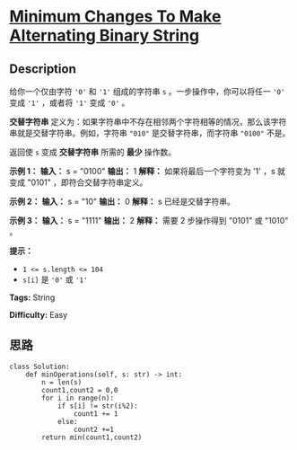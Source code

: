 # [Minimum Changes To Make Alternating Binary String][title]

## Description

给你一个仅由字符 `'0'` 和 `'1'` 组成的字符串 `s` 。一步操作中，你可以将任一 `'0'` 变成 `'1'` ，或者将 `'1'` 变成
`'0'` 。

**交替字符串** 定义为：如果字符串中不存在相邻两个字符相等的情况，那么该字符串就是交替字符串。例如，字符串 `"010"` 是交替字符串，而字符串
`"0100"` 不是。

返回使 `s` 变成 **交替字符串** 所需的 **最少** 操作数。

**示例 1：**
            **输入：** s = "0100"    **输出：** 1    **解释：** 如果将最后一个字符变为 '1' ，s 就变成 "0101" ，即符合交替字符串定义。    

**示例 2：**
            **输入：** s = "10"    **输出：** 0    **解释：** s 已经是交替字符串。    

**示例 3：**
            **输入：** s = "1111"    **输出：** 2    **解释：** 需要 2 步操作得到 "0101" 或 "1010" 。    

**提示：**

  * `1 <= s.length <= 104`
  * `s[i]` 是 `'0'` 或 `'1'`


**Tags:** String

**Difficulty:** Easy

## 思路

``` python3
class Solution:
    def minOperations(self, s: str) -> int:
        n = len(s)
        count1,count2 = 0,0
        for i in range(n):
            if s[i] != str(i%2):
                count1 += 1
            else:
                count2 +=1
        return min(count1,count2)
```

[title]: https://leetcode-cn.com/problems/minimum-changes-to-make-alternating-binary-string
